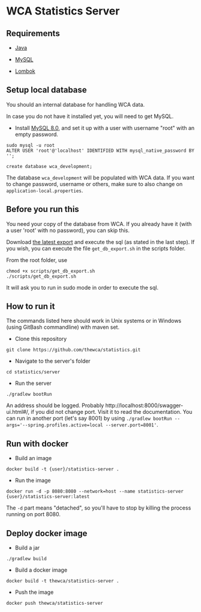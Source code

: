 # WCA Statistics Server

## Requirements

- [Java](https://www.java.com/pt-BR/)

- [MySQL](https://dev.mysql.com/doc/refman/8.0/en/linux-installation.html)

- [Lombok](https://projectlombok.org/)

## Setup local database

You should an internal database for handling WCA data.

In case you do not have it installed yet, you will need to get MySQL.

- Install [MySQL 8.0](https://dev.mysql.com/doc/refman/8.0/en/linux-installation.html), and set it up with a user with username "root" with an empty password.

```
sudo mysql -u root
ALTER USER 'root'@'localhost' IDENTIFIED WITH mysql_native_password BY '';

create database wca_development;
```

The database `wca_development` will be populated with WCA data. If you want to change password, username or others, make sure to also change on `application-local.properties`.

## Before you run this

You need your copy of the database from WCA. If you already have it (with a user 'root' with no password), you can skip this.

Download [the latest export](https://www.worldcubeassociation.org/wst/wca-developer-database-dump.zip) and execute the sql (as stated in the last step). If you wish, you can execute the file `get_db_export.sh` in the scripts folder.

From the root folder, use

```
chmod +x scripts/get_db_export.sh
./scripts/get_db_export.sh
```

It will ask you to run in sudo mode in order to execute the sql.

## How to run it

The commands listed here should work in Unix systems or in Windows (using GitBash commandline) with maven set.

- Clone this repository

`git clone https://github.com/thewca/statistics.git`

- Navigate to the server's folder

`cd statistics/server`

- Run the server

`./gradlew bootRun`

An address should be logged. Probably http://localhost:8000/swagger-ui.html#/, if you did not change port. Visit it to read the documentation. You can run in another port (let's say 8001) by using `./gradlew bootRun --args='--spring.profiles.active=local --server.port=8001'`.

## Run with docker

- Build an image

`docker build -t {user}/statistics-server .`

- Run the image

`docker run -d -p 8080:8080 --network=host --name statistics-server {user}/statistics-server:latest`

The `-d` part means "detached", so you'll have to stop by killing the process running on port 8080.

## Deploy docker image

- Build a jar

`./gradlew build`

- Build a docker image

`docker build -t thewca/statistics-server .`

- Push the image

`docker push thewca/statistics-server`
